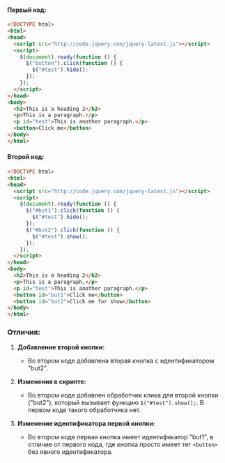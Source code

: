#### Первый код:

```html
<!DOCTYPE html>
<html>
<head>
  <script src="http://code.jquery.com/jquery-latest.js"></script>
  <script>
    $(document).ready(function () {
      $("button").click(function () {
        $("#test").hide();
      });
    });
  </script>
</head>
<body>
  <h2>This is a heading 2</h2>
  <p>This is a paragraph.</p>
  <p id="test">This is another paragraph.</p>
  <button>Click me</button>
</body>
</html>
```

#### Второй код:

```html
<!DOCTYPE html>
<html>
<head>
  <script src="http://code.jquery.com/jquery-latest.js"></script>
  <script>
    $(document).ready(function () {
      $("#but1").click(function () {
        $("#test").hide();
      });
      $("#but2").click(function () {
        $("#test").show();
      });
    });
  </script>
</head>
<body>
  <h2>This is a heading 2</h2>
  <p>This is a paragraph.</p>
  <p id="test">This is another paragraph.</p>
  <button id="but1">Click me</button>
  <button id="but2">Click me for show</button>
</body>
</html>
```

### Отличия:

1. **Добавление второй кнопки:**
   - Во втором коде добавлена вторая кнопка с идентификатором "but2".

2. **Изменения в скрипте:**
   - Во втором коде добавлен обработчик клика для второй кнопки ("but2"), который вызывает функцию `$("#test").show();`. В первом коде такого обработчика нет.

3. **Изменение идентификатора первой кнопки:**
   - Во втором коде первая кнопка имеет идентификатор "but1", в отличие от первого кода, где кнопка просто имеет тег `<button>` без явного идентификатора.